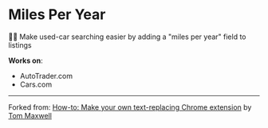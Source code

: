 # Miles Per Year

🚗💨 Make used-car searching easier by adding a "miles per year" field to listings

**Works on**:

- AutoTrader.com
- Cars.com

---

Forked from: [How-to: Make your own text-replacing Chrome extension](https://9to5google.com/2015/06/14/how-to-make-a-chrome-extensions/) by [Tom Maxwell](https://twitter.com/tomaxwell)